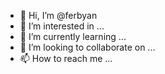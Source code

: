 - 👋 Hi, I’m @ferbyan
- 👀 I’m interested in ...
- 🌱 I’m currently learning ...
- 💞️ I’m looking to collaborate on ...
- 📫 How to reach me ...

<!---
ferbyan/ferbyan is a ✨ special ✨ repository because its `README.md` (this file) appears on your GitHub profile.
You can click the Preview link to take a look at your changes.
--->
